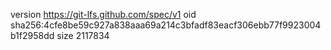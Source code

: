 version https://git-lfs.github.com/spec/v1
oid sha256:4cfe8be59c927a838aaa69a214c3bfadf83eacf306ebb77f9923004b1f2958dd
size 2117834

